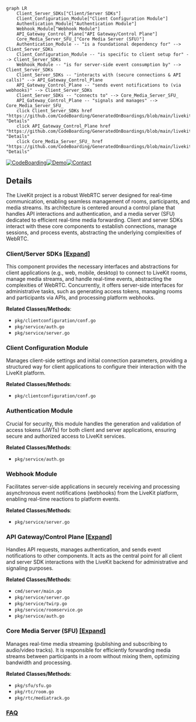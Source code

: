 ```mermaid
graph LR
    Client_Server_SDKs["Client/Server SDKs"]
    Client_Configuration_Module["Client Configuration Module"]
    Authentication_Module["Authentication Module"]
    Webhook_Module["Webhook Module"]
    API_Gateway_Control_Plane["API Gateway/Control Plane"]
    Core_Media_Server_SFU_["Core Media Server (SFU)"]
    Authentication_Module -- "is a foundational dependency for" --> Client_Server_SDKs
    Client_Configuration_Module -- "is specific to client setup for" --> Client_Server_SDKs
    Webhook_Module -- "is for server-side event consumption by" --> Client_Server_SDKs
    Client_Server_SDKs -- "interacts with (secure connections & API calls)" --> API_Gateway_Control_Plane
    API_Gateway_Control_Plane -- "sends event notifications to (via webhooks)" --> Client_Server_SDKs
    Client_Server_SDKs -- "connects to" --> Core_Media_Server_SFU_
    API_Gateway_Control_Plane -- "signals and manages" --> Core_Media_Server_SFU_
    click Client_Server_SDKs href "https://github.com/CodeBoarding/GeneratedOnBoardings/blob/main/livekit/Client_Server_SDKs.md" "Details"
    click API_Gateway_Control_Plane href "https://github.com/CodeBoarding/GeneratedOnBoardings/blob/main/livekit/API_Gateway_Control_Plane.md" "Details"
    click Core_Media_Server_SFU_ href "https://github.com/CodeBoarding/GeneratedOnBoardings/blob/main/livekit/Core_Media_Server_SFU_.md" "Details"
```

[![CodeBoarding](https://img.shields.io/badge/Generated%20by-CodeBoarding-9cf?style=flat-square)](https://github.com/CodeBoarding/GeneratedOnBoardings)[![Demo](https://img.shields.io/badge/Try%20our-Demo-blue?style=flat-square)](https://www.codeboarding.org/demo)[![Contact](https://img.shields.io/badge/Contact%20us%20-%20contact@codeboarding.org-lightgrey?style=flat-square)](mailto:contact@codeboarding.org)

## Details

The LiveKit project is a robust WebRTC server designed for real-time communication, enabling seamless management of rooms, participants, and media streams. Its architecture is centered around a control plane that handles API interactions and authentication, and a media server (SFU) dedicated to efficient real-time media forwarding. Client and server SDKs interact with these core components to establish connections, manage sessions, and process events, abstracting the underlying complexities of WebRTC.

### Client/Server SDKs [[Expand]](./Client_Server_SDKs.md)
This component provides the necessary interfaces and abstractions for client applications (e.g., web, mobile, desktop) to connect to LiveKit rooms, manage media streams, and handle real-time events, abstracting the complexities of WebRTC. Concurrently, it offers server-side interfaces for administrative tasks, such as generating access tokens, managing rooms and participants via APIs, and processing platform webhooks.


**Related Classes/Methods**:

- `pkg/clientconfiguration/conf.go`
- `pkg/service/auth.go`
- `pkg/service/server.go`


### Client Configuration Module
Manages client-side settings and initial connection parameters, providing a structured way for client applications to configure their interaction with the LiveKit platform.


**Related Classes/Methods**:

- `pkg/clientconfiguration/conf.go`


### Authentication Module
Crucial for security, this module handles the generation and validation of access tokens (JWTs) for both client and server applications, ensuring secure and authorized access to LiveKit services.


**Related Classes/Methods**:

- `pkg/service/auth.go`


### Webhook Module
Facilitates server-side applications in securely receiving and processing asynchronous event notifications (webhooks) from the LiveKit platform, enabling real-time reactions to platform events.


**Related Classes/Methods**:

- `pkg/service/server.go`


### API Gateway/Control Plane [[Expand]](./API_Gateway_Control_Plane.md)
Handles API requests, manages authentication, and sends event notifications to other components. It acts as the central point for all client and server SDK interactions with the LiveKit backend for administrative and signaling purposes.


**Related Classes/Methods**:

- `cmd/server/main.go`
- `pkg/service/server.go`
- `pkg/service/twirp.go`
- `pkg/service/roomservice.go`
- `pkg/service/auth.go`


### Core Media Server (SFU) [[Expand]](./Core_Media_Server_SFU_.md)
Manages real-time media streaming (publishing and subscribing to audio/video tracks). It is responsible for efficiently forwarding media streams between participants in a room without mixing them, optimizing bandwidth and processing.


**Related Classes/Methods**:

- `pkg/sfu/sfu.go`
- `pkg/rtc/room.go`
- `pkg/rtc/mediatrack.go`




### [FAQ](https://github.com/CodeBoarding/GeneratedOnBoardings/tree/main?tab=readme-ov-file#faq)
